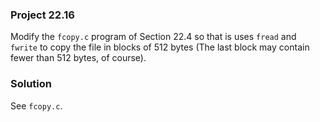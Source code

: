 ### Project 22.16

Modify the `fcopy.c` program of Section 22.4 so that is uses `fread` and
`fwrite` to copy the file in blocks of 512 bytes (The last block may contain
fewer than 512 bytes, of course).

### Solution

See `fcopy.c`.

